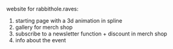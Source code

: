  website for rabbithole.raves:
 1. starting page with a 3d animation in spline
 2. gallery for merch shop
 3. subscribe to a newsletter function + discount in merch shop
 4. info about the event
